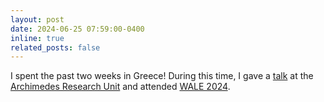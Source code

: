 ```yaml
---
layout: post
date: 2024-06-25 07:59:00-0400
inline: true
related_posts: false
---
```


I spent the past two weeks in Greece! During this time, I gave a [talk](https://archimedesai.gr/en/events/290-archimedes-talks-series-to-trust-or-not-to-trust-assignment-mechanisms-with-predictions-in-the-private-graph-model-1) at the [Archimedes Research Unit](https://archimedesai.gr/en/) and attended [WALE 2024](https://wale.gr/2024/).
